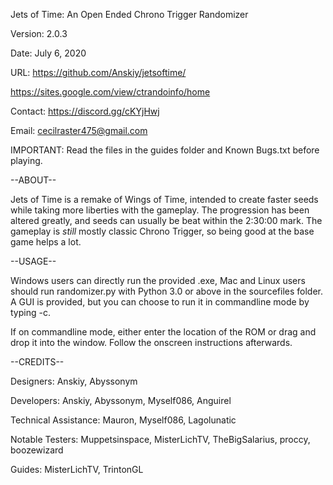 Jets of Time: An Open Ended Chrono Trigger Randomizer

Version: 2.0.3

Date: July 6, 2020

URL: https://github.com/Anskiy/jetsoftime/

https://sites.google.com/view/ctrandoinfo/home

Contact: https://discord.gg/cKYjHwj
         
Email:   cecilraster475@gmail.com

IMPORTANT: Read the files in the guides folder and Known Bugs.txt before playing.

--ABOUT--

Jets of Time is a remake of Wings of Time, intended to create faster seeds while taking more liberties with the gameplay. The progression has been altered greatly, and seeds can usually be beat within the 2:30:00 mark. The gameplay is *still* mostly classic Chrono Trigger, so being good at the base game helps a lot.

--USAGE--

Windows users can directly run the provided .exe, Mac and Linux users should run randomizer.py with Python 3.0 or above in the sourcefiles folder. A GUI is provided, but you can choose to run it in commandline mode by typing -c. 

If on commandline mode, either enter the location of the ROM or drag and drop it into the window. Follow the onscreen instructions afterwards.

--CREDITS--

Designers: Anskiy, Abyssonym

Developers: Anskiy, Abyssonym, Myself086, Anguirel

Technical Assistance: Mauron, Myself086, Lagolunatic

Notable Testers: Muppetsinspace, MisterLichTV, TheBigSalarius, proccy, boozewizard

Guides: MisterLichTV, TrintonGL
